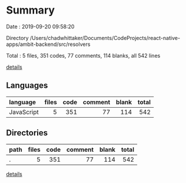 # Summary

Date : 2019-09-20 09:58:20

Directory /Users/chadwhittaker/Documents/CodeProjects/react-native-apps/ambit-backend/src/resolvers

Total : 5 files,  351 codes, 77 comments, 114 blanks, all 542 lines

[details](details.md)

## Languages
| language | files | code | comment | blank | total |
| :--- | ---: | ---: | ---: | ---: | ---: |
| JavaScript | 5 | 351 | 77 | 114 | 542 |

## Directories
| path | files | code | comment | blank | total |
| :--- | ---: | ---: | ---: | ---: | ---: |
| . | 5 | 351 | 77 | 114 | 542 |

[details](details.md)